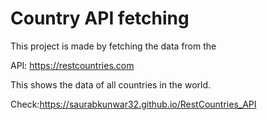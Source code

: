 # Country API fetching

This project is made by fetching the data from the

API: https://restcountries.com

This shows the data of all countries in the world.

Check:https://saurabkunwar32.github.io/RestCountries_API
